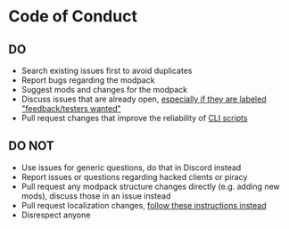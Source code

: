 # Code of Conduct #

## DO ##

- Search existing issues first to avoid duplicates
- Report bugs regarding the modpack
- Suggest mods and changes for the modpack
- Discuss issues that are already open, [especially if they are labeled "feedback/testers wanted"](https://github.com/Fabulously-Optimized/fabulously-optimized/issues?q=is%3Aissue+is%3Aopen+label%3A%22feedback%2Ftesters+wanted%22)
- Pull request changes that improve the reliability of [CLI scripts](https://github.com/Fabulously-Optimized/fabulously-optimized/tree/main/CLI%20tools)

## DO NOT ##

- Use issues for generic questions, do that in Discord instead
- Report issues or questions regarding hacked clients or piracy
- Pull request any modpack structure changes directly (e.g. adding new mods), discuss those in an issue instead
- Pull request localization changes, [follow these instructions instead](https://fabulously-optimized.gitbook.io/modpack/readme/language-support)
- Disrespect anyone
